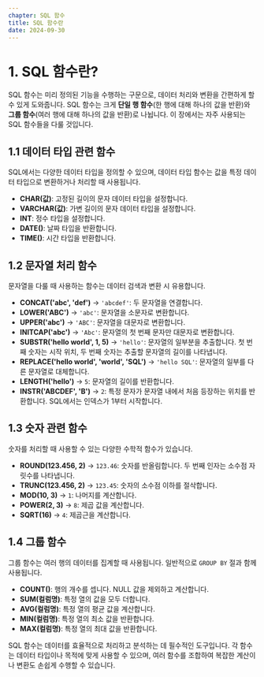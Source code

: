 ```yaml
---
chapter: SQL 함수
title: SQL 함수란
date: 2024-09-30
---
```


# 1. SQL 함수란?

SQL 함수는 미리 정의된 기능을 수행하는 구문으로, 데이터 처리와 변환을 간편하게 할 수 있게 도와줍니다. SQL 함수는 크게 **단일 행 함수**(한 행에 대해 하나의 값을 반환)와 **그룹 함수**(여러 행에 대해 하나의 값을 반환)로 나뉩니다. 이 장에서는 자주 사용되는 SQL 함수들을 다룰 것입니다.

## 1.1 데이터 타입 관련 함수

SQL에서는 다양한 데이터 타입을 정의할 수 있으며, 데이터 타입 함수는 값을 특정 데이터 타입으로 변환하거나 처리할 때 사용됩니다.

- **CHAR(값)**: 고정된 길이의 문자 데이터 타입을 설정합니다.
- **VARCHAR(값)**: 가변 길이의 문자 데이터 타입을 설정합니다.
- **INT**: 정수 타입을 설정합니다.
- **DATE()**: 날짜 타입을 반환합니다.
- **TIME()**: 시간 타입을 반환합니다.

## 1.2 문자열 처리 함수

문자열을 다룰 때 사용하는 함수는 데이터 검색과 변환 시 유용합니다.

- **CONCAT('abc', 'def')** → `'abcdef'`: 두 문자열을 연결합니다.
- **LOWER('ABC')** → `'abc'`: 문자열을 소문자로 변환합니다.
- **UPPER('abc')** → `'ABC'`: 문자열을 대문자로 변환합니다.
- **INITCAP('abc')** → `'Abc'`: 문자열의 첫 번째 문자만 대문자로 변환합니다.
- **SUBSTR('hello world', 1, 5)** → `'hello'`: 문자열의 일부분을 추출합니다. 첫 번째 숫자는 시작 위치, 두 번째 숫자는 추출할 문자열의 길이를 나타냅니다.
- **REPLACE('hello world', 'world', 'SQL')** → `'hello SQL'`: 문자열의 일부를 다른 문자열로 대체합니다.
- **LENGTH('hello')** → `5`: 문자열의 길이를 반환합니다.
- **INSTR('ABCDEF', 'B')** → `2`: 특정 문자가 문자열 내에서 처음 등장하는 위치를 반환합니다. SQL에서는 인덱스가 1부터 시작합니다.

## 1.3 숫자 관련 함수

숫자를 처리할 때 사용할 수 있는 다양한 수학적 함수가 있습니다.

- **ROUND(123.456, 2)** → `123.46`: 숫자를 반올림합니다. 두 번째 인자는 소수점 자릿수를 나타냅니다.
- **TRUNC(123.456, 2)** → `123.45`: 숫자의 소수점 이하를 절삭합니다.
- **MOD(10, 3)** → `1`: 나머지를 계산합니다.
- **POWER(2, 3)** → `8`: 제곱 값을 계산합니다.
- **SQRT(16)** → `4`: 제곱근을 계산합니다.

## 1.4 그룹 함수

그룹 함수는 여러 행의 데이터를 집계할 때 사용됩니다. 일반적으로 `GROUP BY` 절과 함께 사용됩니다.

- **COUNT()**: 행의 개수를 셉니다. NULL 값을 제외하고 계산합니다.
- **SUM(컬럼명)**: 특정 열의 값을 모두 더합니다.
- **AVG(컬럼명)**: 특정 열의 평균 값을 계산합니다.
- **MIN(컬럼명)**: 특정 열의 최소 값을 반환합니다.
- **MAX(컬럼명)**: 특정 열의 최대 값을 반환합니다.

SQL 함수는 데이터를 효율적으로 처리하고 분석하는 데 필수적인 도구입니다. 각 함수는 데이터 타입이나 목적에 맞게 사용할 수 있으며, 여러 함수를 조합하여 복잡한 계산이나 변환도 손쉽게 수행할 수 있습니다.
